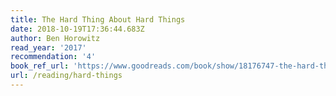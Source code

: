 ```yaml
---
title: The Hard Thing About Hard Things
date: 2018-10-19T17:36:44.683Z
author: Ben Horowitz
read_year: '2017'
recommendation: '4'
book_ref_url: 'https://www.goodreads.com/book/show/18176747-the-hard-thing-about-hard-things'
url: /reading/hard-things
---
```


